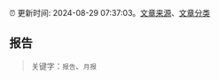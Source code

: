 :alarm_clock: 更新时间: 2024-08-29 07:37:03。[文章来源](/README.md)、[文章分类](/TAGS.md)

## 报告


> 关键字：`报告`、`月报`



